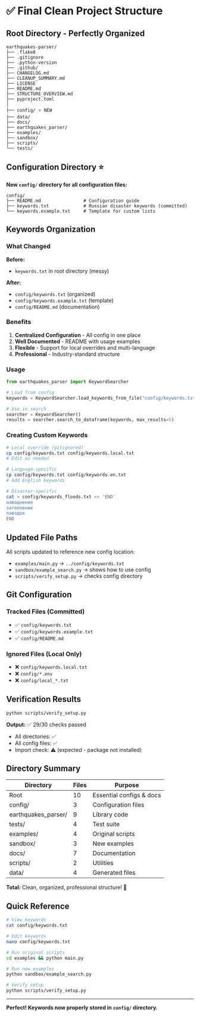 # ✅ Final Clean Project Structure

## Root Directory - Perfectly Organized

```text
earthquakes-parser/
├── .flake8
├── .gitignore
├── .python-version
├── .github/
├── CHANGELOG.md
├── CLEANUP_SUMMARY.md
├── LICENSE
├── README.md
├── STRUCTURE_OVERVIEW.md
├── pyproject.toml
│
├── config/ ⭐ NEW
├── data/
├── docs/
├── earthquakes_parser/
├── examples/
├── sandbox/
├── scripts/
└── tests/
```

## Configuration Directory ⭐

**New `config/` directory for all configuration files:**

```text
config/
├── README.md                # Configuration guide
├── keywords.txt             # Russian disaster keywords (committed)
└── keywords.example.txt     # Template for custom lists
```

## Keywords Organization

### What Changed

**Before:**

- `keywords.txt` in root directory (messy)

**After:**

- `config/keywords.txt` (organized)
- `config/keywords.example.txt` (template)
- `config/README.md` (documentation)

### Benefits

1. **Centralized Configuration** - All config in one place
2. **Well Documented** - README with usage examples
3. **Flexible** - Support for local overrides and multi-language
4. **Professional** - Industry-standard structure

### Usage

```python
from earthquakes_parser import KeywordSearcher

# Load from config
keywords = KeywordSearcher.load_keywords_from_file("config/keywords.txt")

# Use in search
searcher = KeywordSearcher()
results = searcher.search_to_dataframe(keywords, max_results=5)
```

### Creating Custom Keywords

```bash
# Local override (gitignored)
cp config/keywords.txt config/keywords.local.txt
# Edit as needed

# Language-specific
cp config/keywords.txt config/keywords.en.txt
# Add English keywords

# Disaster-specific
cat > config/keywords_floods.txt << 'END'
наводнение
затопление
паводок
END
```

## Updated File Paths

All scripts updated to reference new config location:

- `examples/main.py` → `../config/keywords.txt`
- `sandbox/example_search.py` → shows how to use config
- `scripts/verify_setup.py` → checks config directory

## Git Configuration

### Tracked Files (Committed)

- ✅ `config/keywords.txt`
- ✅ `config/keywords.example.txt`
- ✅ `config/README.md`

### Ignored Files (Local Only)

- ❌ `config/keywords.local.txt`
- ❌ `config/*.env`
- ❌ `config/local_*.txt`

## Verification Results

```bash
python scripts/verify_setup.py
```

**Output:** ✅ 29/30 checks passed

- All directories: ✅
- All config files: ✅
- Import check: ⚠️ (expected - package not installed)

## Directory Summary

| Directory | Files | Purpose |
|-----------|-------|---------|
| Root | 10 | Essential configs & docs |
| config/ | 3 | Configuration files |
| earthquakes_parser/ | 9 | Library code |
| tests/ | 4 | Test suite |
| examples/ | 4 | Original scripts |
| sandbox/ | 3 | New examples |
| docs/ | 7 | Documentation |
| scripts/ | 2 | Utilities |
| data/ | 4 | Generated files |

**Total:** Clean, organized, professional structure! 🎉

## Quick Reference

```bash
# View keywords
cat config/keywords.txt

# Edit keywords
nano config/keywords.txt

# Run original scripts
cd examples && python main.py

# Run new examples
python sandbox/example_search.py

# Verify setup
python scripts/verify_setup.py
```

---

**Perfect! Keywords now properly stored in `config/` directory.**
